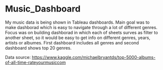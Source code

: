 # Music_Dashboard
My music data is being shown in Tableau dashboards. Main goal was to make dashborad which is easy to navigate through a lot of different genres.
Focus was on building dashborad in which each of sheets surves as filter to another sheet, so it would be easy to get info on different genres, years, artists or albumes.
First dashboard includes all genres and second dashboard shows top 20 genres.

Data source:
https://www.kaggle.com/michaelbryantds/top-5000-albums-of-all-time-rateyourmusiccom
